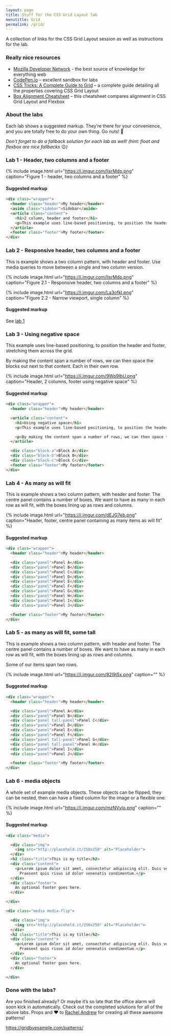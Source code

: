 ```yaml
---
layout: page
title: Stuff for the CSS Grid Layout lab
menutitle: Grid
permalink: /grid/
---
```


A collection of links for the CSS Grid Layout session as well as instructions for the lab.

### Really nice resources

* [Mozilla Developer Network](https://developer.mozilla.org/en-US/) - the best source of knowledge for everything web
* [CodePen.io](https://codepen.io) – excellent sandbox for labs
* [CSS Tricks: A Complete Guide to Grid](https://css-tricks.com/snippets/css/complete-guide-grid/) – a complete guide detailing all the properties covering CSS Grid Layout
* [Box Alignment Cheatsheet](https://rachelandrew.co.uk/css/cheatsheets/box-alignment) – this cheatsheet compares alignment in CSS Grid Layout and Flexbox

### About the labs

Each lab shows a suggested markup. They’re there for your convenience, and you are totally free to do your own thing. Go nuts! 🤪

_Don’t forget to do a fallback solution for each lab as well! (hint: float and flexbox are nice fallbacks_ 😉_)_

### Lab 1 - Header, two columns and a footer

{% include image.html url="https://i.imgur.com/IjsrMdp.png" caption="Figure 1 - header, two columns and a footer" %}

#### Suggested markup

~~~html
<div class="wrapper">
  <header class="header">My header</header>
  <aside class="sidebar">Sidebar</aside>
  <article class="content">
    <h1>2 column, header and footer</h1>
    <p>This example uses line-based positioning, to position the header and footer, stretching them across the grid.</p>
  </article>
  <footer class="footer">My footer</footer>
</div>
~~~

### Lab 2 - Responsive header, two columns and a footer

This is example shows a two column pattern, with header and footer. Use media queries to move between a single and two column version.

{% include image.html url="https://i.imgur.com/IjsrMdp.png" caption="Figure 2.1 - Responsive header, two columns and a footer" %}

{% include image.html url="https://i.imgur.com/La3ofkI.png" caption="Figure 2.2 - Narrow viewport, single column" %}

#### Suggested markup

See [lab 1](#lab-1---header-two-columns-and-a-footer)

### Lab 3 - Using negative space

This example uses line-based positioning, to position the header and footer, stretching them across the grid.

By making the content span a number of rows, we can then space the blocks out next to that content. Each in their own row.

{% include image.html url="https://i.imgur.com/9Wp9lbU.png" caption="Header, 2 columns, footer using negative space" %}

#### Suggested markup

~~~html
<div class="wrapper">
  <header class="header">My header</header>

  <article class="content">
    <h1>Using negative space</h1>
    <p>This example uses line-based positioning, to position the header and footer, stretching them across the grid.</p>

    <p>By making the content span a number of rows, we can then space the blocks out next to that content. Each in their own row.</p>
  </article>

  <div class="block-a">Block A</div>
  <div class="block-b">Block B</div>
  <div class="block-c">Block C</div>
  <footer class="footer">My footer</footer>
</div>
~~~

### Lab 4 - As many as will fit

This is example shows a two column pattern, with header and footer. The centre panel contains a number of boxes. We want to have as many in each row as will fit, with the boxes lining up as rows and columns.

{% include image.html url="https://i.imgur.com/dEJG7eb.png" caption="Header, footer, centre panel containing as many items as will fit" %}

#### Suggested markup

~~~html
<div class="wrapper">
  <header class="header">My header</header>

  <div class="panel">Panel A</div>
  <div class="panel">Panel B</div>
  <div class="panel">Panel C</div>
  <div class="panel">Panel D</div>
  <div class="panel">Panel E</div>
  <div class="panel">Panel F</div>
  <div class="panel">Panel G</div>
  <div class="panel">Panel H</div>
  <div class="panel">Panel I</div>
  <div class="panel">Panel J</div>

  <footer class="footer">My footer</footer>
</div>
~~~

### Lab 5 - as many as will fit, some tall

This is example shows a two column pattern, with header and footer. The centre panel contains a number of boxes. We want to have as many in each row as will fit, with the boxes lining up as rows and columns.

Some of our items span two rows.

{% include image.html url="https://i.imgur.com/82l9j5x.png" caption="" %}

#### Suggested markup

~~~html
<div class="wrapper">
  <header class="header">My header</header>

  <div class="panel">Panel A</div>
  <div class="panel">Panel B</div>
  <div class="panel tall-panel">Panel C</div>
  <div class="panel">Panel D</div>
  <div class="panel">Panel E</div>
  <div class="panel">Panel F</div>
  <div class="panel tall-panel">Panel G</div>
  <div class="panel tall-panel">Panel H</div>
  <div class="panel">Panel I</div>
  <div class="panel">Panel J</div>

  <footer class="footer">My footer</footer>
</div>
~~~

### Lab 6 - media objects

A whole set of example media objects. These objects can be flipped, they can be nested, then can have a fixed column for the image or a flexible one.

{% include image.html url="https://i.imgur.com/mzNVylo.png" caption="" %}

#### Suggested markup

~~~html
<div class="media">

  <div class="img">
    <img src="http://placehold.it/250x250" alt="Placeholder">
  </div>
  <h2 class="title">This is my title</h2>
  <div class="content">
    <p>Lorem ipsum dolor sit amet, consectetur adipiscing elit. Duis vehicula vitae ligula sit amet maximus. Nunc auctor neque ipsum, ac porttitor elit lobortis ac. Vivamus ultrices sodales tellus et aliquam. Pellentesque porta sit amet nulla vitae luctus.
      Praesent quis risus id dolor venenatis condimentum.</p>
  </div>
  <div class="footer">
    An optional footer goes here.
  </div>

</div>

<div class="media media-flip">

  <div class="img">
    <img src="http://placehold.it/250x250" alt="Placeholder">
  </div>
  <h2 class="title">This is my title</h2>
  <div class="content">
    <p>Lorem ipsum dolor sit amet, consectetur adipiscing elit. Duis vehicula vitae ligula sit amet maximus. Nunc auctor neque ipsum, ac porttitor elit lobortis ac. Vivamus ultrices sodales tellus et aliquam. Pellentesque porta sit amet nulla vitae luctus.
      Praesent quis risus id dolor venenatis condimentum.</p>
  </div>
  <div class="footer">
    An optional footer goes here.
  </div>

</div>
~~~

### Done with the labs?

Are you finished already? Or maybe it’s so late that the office alarm will soon kick in automatically. Check out the completed solutions for all of the above labs. Props and ❤️  to [Rachel Andrew](https://rachelandrew.co.uk) for creating all these awesome patterns!

<div class="showme-hidden">
  <p><a href="https://gridbyexample.com/patterns/">https://gridbyexample.com/patterns/</a></p>
</div>

<script>
  const hiddenElem = document.querySelector('.showme-hidden');

  const showmeBtn = document.createElement('button');
  showmeBtn.setAttribute('type', 'button');
  showmeBtn.innerHTML = '✨Yes , yes! I’m done! Show me! ✨';

  hiddenElem.parentNode.insertBefore(showmeBtn, hiddenElem);

  hiddenElem.style.transition = "opacity 250ms";
  hiddenElem.style.opacity = 0;

  showmeBtn.addEventListener('click', function () {
    hiddenElem.style.opacity = 1;
  });
</script>
